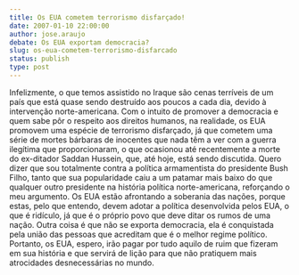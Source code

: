 ```yaml
---
title: Os EUA cometem terrorismo disfarçado!
date: 2007-01-10 22:00:00
author: jose.araujo
debate: Os EUA exportam democracia?
slug: os-eua-cometem-terrorismo-disfarcado
status: publish 
type: post
---
```


Infelizmente, o que temos assistido no Iraque são cenas terríveis de um país que está quase sendo destruído aos poucos a cada dia, devido à intervenção norte-americana. Com o intuito de promover a democracia e quem sabe pôr o respeito aos direitos humanos, na realidade, os EUA promovem uma espécie de terrorismo disfarçado, já que cometem uma série de mortes bárbaras de inocentes que nada têm a ver com a guerra ilegítima que proporcionaram, o que ocasionou até recentemente a morte do ex-ditador Saddan Hussein, que, até hoje, está sendo discutida. Quero dizer que sou totalmente contra a política armamentista do presidente Bush Filho, tanto que sua popularidade caiu a um patamar mais baixo do que qualquer outro presidente na história política norte-americana, reforçando o meu argumento. Os EUA estão afrontando a soberania das nações, porque estas, pelo que entendo, devem adotar a política desenvolvida pelos EUA, o que é ridículo, já que é o próprio povo que deve ditar os rumos de uma nação. Outra coisa é que não se exporta democracia, ela é conquistada pela união das pessoas que acreditam que é o melhor regime político. Portanto, os EUA, espero, irão pagar por tudo aquilo de ruim que fizeram em sua história e que servirá de lição para que não pratiquem mais atrocidades desnecessárias no mundo.

